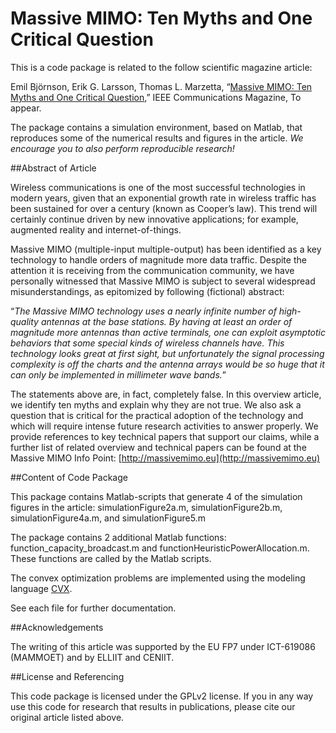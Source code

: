 Massive MIMO: Ten Myths and One Critical Question
==================

This is a code package is related to the follow scientific magazine article:

Emil Björnson, Erik G. Larsson, Thomas L. Marzetta, “[Massive MIMO: Ten Myths and One Critical Question](http://arxiv.org/pdf/1503.06854),” IEEE Communications Magazine, To appear.

The package contains a simulation environment, based on Matlab, that reproduces some of the numerical results and figures in the article. *We encourage you to also perform reproducible research!*


##Abstract of Article

Wireless communications is one of the most successful technologies in modern years, given that an exponential growth rate in wireless traffic has been sustained for over a century (known as Cooper’s law). This trend will certainly continue driven by new innovative applications; for example, augmented reality and internet-of-things.

Massive MIMO (multiple-input multiple-output) has been identified as a key technology to handle orders of magnitude more data traffic. Despite the attention it is receiving from the communication community, we have personally witnessed that Massive MIMO is subject to several widespread misunderstandings, as epitomized by following (fictional) abstract:

“<i>The Massive MIMO technology uses a nearly infinite number of high-quality antennas at the base stations. By having at least an order of magnitude more antennas than active terminals, one can exploit asymptotic behaviors that some special kinds of wireless channels have. This technology looks great at first sight, but unfortunately the signal processing complexity is off the charts and the antenna arrays would be so huge that it can only be implemented in millimeter wave bands.</i>”

The statements above are, in fact, completely false. In this overview article, we identify ten myths and explain why they are not true. We also ask a question that is critical for the practical adoption of the technology and which will require intense future research activities to answer properly. We provide references to key technical papers that support our claims, while a further list of related overview and technical papers can be found at the Massive MIMO Info Point: [http://massivemimo.eu](http://massivemimo.eu)


##Content of Code Package

This package contains Matlab-scripts that generate 4 of the simulation figures in the article: simulationFigure2a.m, simulationFigure2b.m, simulationFigure4a.m, and simulationFigure5.m

The package contains 2 additional Matlab functions: function_capacity_broadcast.m and functionHeuristicPowerAllocation.m. These functions are called by the Matlab scripts.

The convex optimization problems are implemented using the modeling language [CVX](http://cvxr.com/cvx/).

See each file for further documentation.


##Acknowledgements

The writing of this article was supported by the EU FP7 under ICT-619086 (MAMMOET) and by ELLIIT and CENIIT.


##License and Referencing

This code package is licensed under the GPLv2 license. If you in any way use this code for research that results in publications, please cite our original article listed above.

